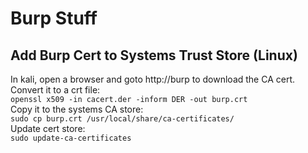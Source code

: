 # Burp Stuff

## Add Burp Cert to Systems Trust Store (Linux)
In kali, open a browser and goto http://burp to download the CA cert.   
Convert it to a crt file:   
`openssl x509 -in cacert.der -inform DER -out burp.crt`   
Copy it to the systems CA store:   
`sudo cp burp.crt /usr/local/share/ca-certificates/`   
Update cert store:   
`sudo update-ca-certificates`   
